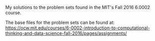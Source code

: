 My solutions to the problem sets found in the MIT's Fall 2016 6.0002 course.

The base files for the problem sets can be found at: https://ocw.mit.edu/courses/6-0002-introduction-to-computational-thinking-and-data-science-fall-2016/pages/assignments/
